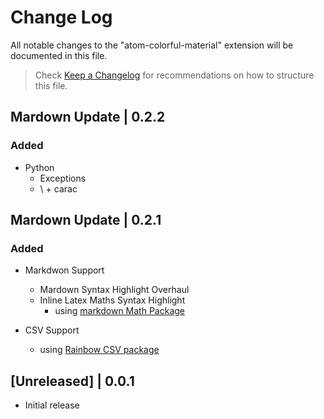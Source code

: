 # Change Log

All notable changes to the "atom-colorful-material" extension will be documented in this file.

> Check [Keep a Changelog](http://keepachangelog.com/) for recommendations on how to structure this file.

## Mardown Update | 0.2.2

### Added

- Python
  - Exceptions
  - \ + carac

## Mardown Update | 0.2.1

### Added

- Markdwon Support
  - Mardown Syntax Highlight Overhaul
  - Inline Latex Maths Syntax Highlight
    - using [markdown Math Package](https://marketplace.visualstudio.com/items?itemName=koehlma.markdown-math)

- CSV Support
  - using [Rainbow CSV package](https://marketplace.visualstudio.com/items?itemName=mechatroner.rainbow-csv)


## [Unreleased] | 0.0.1

- Initial release
